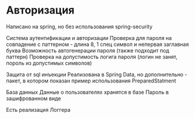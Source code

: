 # Авторизация
Написано на spring, но без использования spring-security

Cистема аутентификации и авторизации
Проверка для пароля на совпадение с паттерном - длина 8, 1 спец символ и непервая заглавная буква
Возможность автогенерации пароля (также подходит под паттерн)
Проверка на допустимость логига пароля (логин не занят, пороль из допустимых символов)

Защита от sql инъекции
Реализована в Spring Data, но дополнительно - пакет,
в котором показан пример использования PreparedStatment

База данных
Данные о пользователях хранятся в базе
Пароль в зашифрованном виде

Есть реализация Логгера

